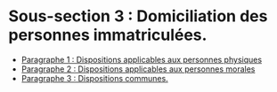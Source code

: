 # Sous-section 3 : Domiciliation des personnes immatriculées.

- [Paragraphe 1 : Dispositions applicables aux personnes physiques](paragraphe-1)
- [Paragraphe 2 : Dispositions applicables aux personnes morales](paragraphe-2)
- [Paragraphe 3 : Dispositions communes.](paragraphe-3)
